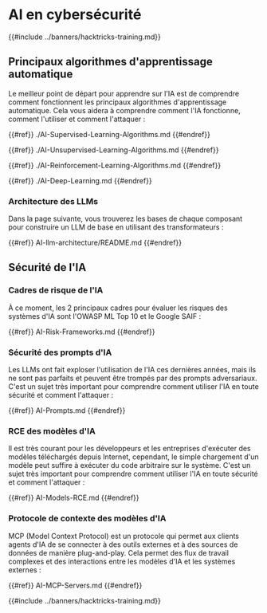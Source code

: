 # AI en cybersécurité

{{#include ../banners/hacktricks-training.md}}

## Principaux algorithmes d'apprentissage automatique

Le meilleur point de départ pour apprendre sur l'IA est de comprendre comment fonctionnent les principaux algorithmes d'apprentissage automatique. Cela vous aidera à comprendre comment l'IA fonctionne, comment l'utiliser et comment l'attaquer :

{{#ref}}
./AI-Supervised-Learning-Algorithms.md
{{#endref}}

{{#ref}}
./AI-Unsupervised-Learning-Algorithms.md
{{#endref}}

{{#ref}}
./AI-Reinforcement-Learning-Algorithms.md
{{#endref}}

{{#ref}}
./AI-Deep-Learning.md
{{#endref}}

### Architecture des LLMs

Dans la page suivante, vous trouverez les bases de chaque composant pour construire un LLM de base en utilisant des transformateurs :

{{#ref}}
AI-llm-architecture/README.md
{{#endref}}

## Sécurité de l'IA

### Cadres de risque de l'IA

À ce moment, les 2 principaux cadres pour évaluer les risques des systèmes d'IA sont l'OWASP ML Top 10 et le Google SAIF :

{{#ref}}
AI-Risk-Frameworks.md
{{#endref}}

### Sécurité des prompts d'IA

Les LLMs ont fait exploser l'utilisation de l'IA ces dernières années, mais ils ne sont pas parfaits et peuvent être trompés par des prompts adversariaux. C'est un sujet très important pour comprendre comment utiliser l'IA en toute sécurité et comment l'attaquer :

{{#ref}}
AI-Prompts.md
{{#endref}}

### RCE des modèles d'IA

Il est très courant pour les développeurs et les entreprises d'exécuter des modèles téléchargés depuis Internet, cependant, le simple chargement d'un modèle peut suffire à exécuter du code arbitraire sur le système. C'est un sujet très important pour comprendre comment utiliser l'IA en toute sécurité et comment l'attaquer :

{{#ref}}
AI-Models-RCE.md
{{#endref}}

### Protocole de contexte des modèles d'IA

MCP (Model Context Protocol) est un protocole qui permet aux clients agents d'IA de se connecter à des outils externes et à des sources de données de manière plug-and-play. Cela permet des flux de travail complexes et des interactions entre les modèles d'IA et les systèmes externes :

{{#ref}}
AI-MCP-Servers.md
{{#endref}}

{{#include ../banners/hacktricks-training.md}}

